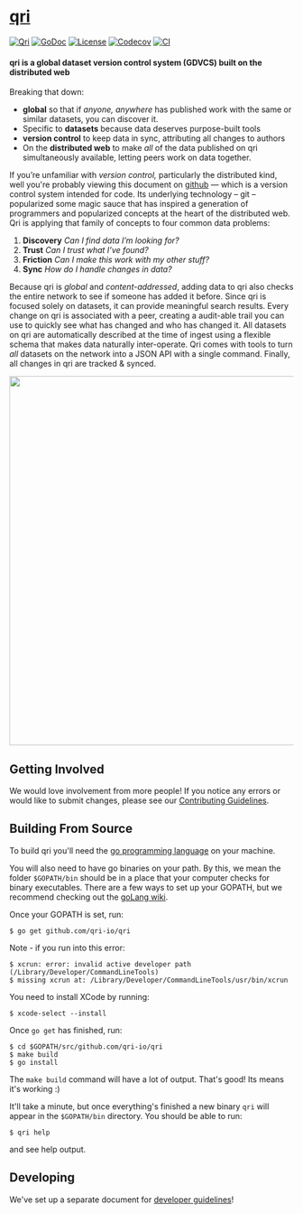 # [qri](http://qri.io)

[![Qri](https://img.shields.io/badge/made%20by-qri-magenta.svg?style=flat-square)](https://qri.io)
[![GoDoc](https://godoc.org/github.com/qri-io/qri?status.svg)](http://godoc.org/github.com/qri-io/qri)
[![License](https://img.shields.io/github/license/qri-io/qri.svg?style=flat-square)](./LICENSE)
[![Codecov](https://img.shields.io/codecov/c/github/qri-io/qri.svg?style=flat-square)](https://codecov.io/gh/qri-io/qri)
[![CI](https://img.shields.io/circleci/project/github/qri-io/qri.svg?style=flat-square)](https://circleci.com/gh/qri-io/qri)

#### qri is a global dataset version control system (GDVCS) built on the distributed web

Breaking that down:

- **global** so that if *anyone, anywhere* has published work with the same or similar datasets, you can discover it.
- Specific to **datasets** because data deserves purpose-built tools
- **version control** to keep data in sync, attributing all changes to authors
- On the **distributed web** to make *all* of the data published on qri simultaneously available, letting peers work on data together.
 
If you’re unfamiliar with *version control,* particularly the distributed kind, well you're probably viewing this document on [github](https://github.com/qri-io/qri) — which is a version control system intended for code. Its underlying technology – git – popularized some magic sauce that has inspired a generation of programmers and popularized concepts at the heart of the distributed web. Qri is applying that family of concepts to four common data problems:

1. **Discovery** _Can I find data I’m looking for?_
2. **Trust** _Can I trust what I’ve found?_
3. **Friction** _Can I make this work with my other stuff?_
4. **Sync** _How do I handle changes in data?_

Because qri is *global* and *content-addressed*, adding data to qri also checks the entire network to see if someone has added it before. Since qri is focused solely on datasets, it can provide meaningful search results. Every change on qri is associated with a peer, creating a audit-able trail you can use to quickly see what has changed and who has changed it. All datasets on qri are automatically described at the time of ingest using a flexible schema that makes data naturally inter-operate. Qri comes with tools to turn *all* datasets on the network into a JSON API with a single command. Finally, all changes in qri are tracked & synced.

<p align="center">
  <a href="https://asciinema.org/a/160357" target="_blank"><img src="https://asciinema.org/a/160357.png" width="654"/></a>
</p>


## Getting Involved

We would love involvement from more people! If you notice any errors or would
like to submit changes, please see our
[Contributing Guidelines](./.github/CONTRIBUTING.md).

## Building From Source

To build qri you'll need the [go programming language](https://golang.org) on your machine.

You will also need to have go binaries on your path. By this, we mean the folder `$GOPATH/bin` should be in a place that your computer checks for binary executables. There are a few ways to set up your GOPATH, but we recommend checking out the [goLang wiki](https://github.com/golang/go/wiki/SettingGOPATH).

Once your GOPATH is set, run:

```shell
$ go get github.com/qri-io/qri
```

Note - if you run into this error:

```shell
$ xcrun: error: invalid active developer path (/Library/Developer/CommandLineTools)
$ missing xcrun at: /Library/Developer/CommandLineTools/usr/bin/xcrun
```

You need to install XCode by running:
```shell
$ xcode-select --install
```

Once `go get` has finished, run:

```shell
$ cd $GOPATH/src/github.com/qri-io/qri
$ make build
$ go install
```

The `make build` command will have a lot of output. That's good! Its means it's working :)

It'll take a minute, but once everything's finished a new binary `qri` will appear in the `$GOPATH/bin` directory. You should be able to run:
```shell
$ qri help
```
and see help output.

## Developing

We've set up a separate document for [developer guidelines](https://github.com/qri-io/qri/blob/master/DEVELOPERS.md)!
